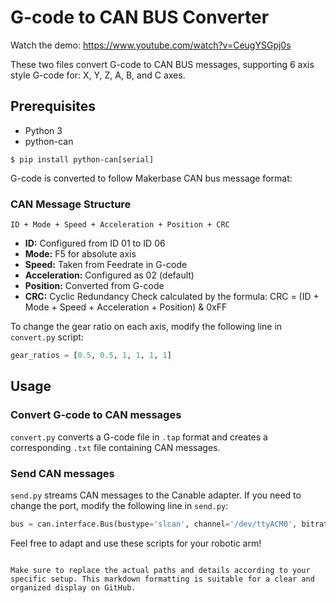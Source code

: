 
# G-code to CAN BUS Converter

Watch the demo: https://www.youtube.com/watch?v=CeugYSGpj0s

These two files convert G-code to CAN BUS messages, supporting 6 axis style G-code for: X, Y, Z, A, B, and C axes.

## Prerequisites

- Python 3
- python-can

```
$ pip install python-can[serial]
```

G-code is converted to follow Makerbase CAN bus message format:

### CAN Message Structure

```
ID + Mode + Speed + Acceleration + Position + CRC
```

- **ID:** Configured from ID 01 to ID 06
- **Mode:** F5 for absolute axis
- **Speed:** Taken from Feedrate in G-code
- **Acceleration:** Configured as 02 (default)
- **Position:** Converted from G-code
- **CRC:** Cyclic Redundancy Check calculated by the formula: CRC = (ID + Mode + Speed + Acceleration + Position) & 0xFF

To change the gear ratio on each axis, modify the following line in `convert.py` script:

```python
gear_ratios = [0.5, 0.5, 1, 1, 1, 1]
```

## Usage

### Convert G-code to CAN messages

`convert.py` converts a G-code file in `.tap` format and creates a corresponding `.txt` file containing CAN messages.

### Send CAN messages

`send.py` streams CAN messages to the Canable adapter. If you need to change the port, modify the following line in `send.py`:

```python
bus = can.interface.Bus(bustype='slcan', channel='/dev/ttyACM0', bitrate=500000)
```

Feel free to adapt and use these scripts for your robotic arm!
```

Make sure to replace the actual paths and details according to your specific setup. This markdown formatting is suitable for a clear and organized display on GitHub.
